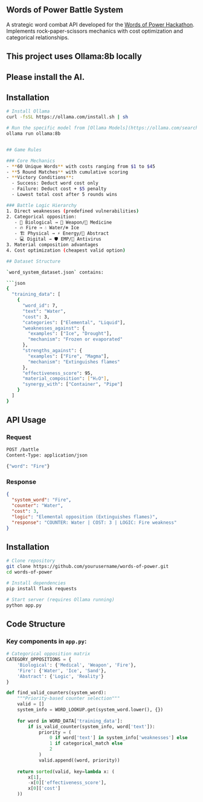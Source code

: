 ## Words of Power Battle System

A strategic word combat API developed for the [Words of Power Hackathon](https://www.notion.so/Hackathon-Challenge-Words-of-Power-1c5a368b7e0c803ab3c0c3865cf1eb12). Implements rock-paper-scissors mechanics with cost optimization and categorical relationships.

## This project uses Ollama:8b locally
## Please install the AI.
## Installation

```bash
# Install Ollama
curl -fsSL https://ollama.com/install.sh | sh

# Run the specific model from [Ollama Models](https://ollama.com/search)
ollama run ollama:8b 


## Game Rules

### Core Mechanics
- **60 Unique Words** with costs ranging from $1 to $45
- **5 Round Matches** with cumulative scoring
- **Victory Conditions**:
  - Success: Deduct word cost only
  - Failure: Deduct cost + $5 penalty
  - Lowest total cost after 5 rounds wins

### Battle Logic Hierarchy
1. Direct weaknesses (predefined vulnerabilities)
2. Categorical opposition:
   - 🧬 Biological → 🔫 Weapon/💊 Medicine
   - 🔥 Fire → 💧 Water/❄️ Ice
   - 🏗 Physical → ⚡ Energy/🤔 Abstract
   - 💻 Digital → 🛡 EMP/🦠 Antivirus
3. Material composition advantages
4. Cost optimization (cheapest valid option)

## Dataset Structure

`word_system_dataset.json` contains:

```json
{
  "training_data": [
    {
      "word_id": 7,
      "text": "Water",
      "cost": 3,
      "categories": ["Elemental", "Liquid"],
      "weaknesses_against": {
        "examples": ["Ice", "Drought"],
        "mechanism": "Frozen or evaporated"
      },
      "strengths_against": {
        "examples": ["Fire", "Magma"],
        "mechanism": "Extinguishes flames"
      },
      "effectiveness_score": 95,
      "material_composition": ["H₂O"],
      "synergy_with": ["Container", "Pipe"]
    }
  ]
}
```

## API Usage

### Request

```bash
POST /battle
Content-Type: application/json

{"word": "Fire"}
```

### Response

```json
{
  "system_word": "Fire",
  "counter": "Water",
  "cost": 3,
  "logic": "Elemental opposition (Extinguishes flames)",
  "response": "COUNTER: Water | COST: 3 | LOGIC: Fire weakness"
}
```

## Installation

```bash
# Clone repository
git clone https://github.com/yourusername/words-of-power.git
cd words-of-power

# Install dependencies
pip install flask requests

# Start server (requires Ollama running)
python app.py
```

## Code Structure

### Key components in `app.py`:

```python
# Categorical opposition matrix
CATEGORY_OPPOSITIONS = {
    'Biological': {'Medical', 'Weapon', 'Fire'},
    'Fire': {'Water', 'Ice', 'Sand'},
    'Abstract': {'Logic', 'Reality'}
}

def find_valid_counters(system_word):
    """Priority-based counter selection"""
    valid = []
    system_info = WORD_LOOKUP.get(system_word.lower(), {})
    
    for word in WORD_DATA['training_data']:
        if is_valid_counter(system_info, word['text']):
            priority = (
                0 if word['text'] in system_info['weaknesses'] else
                1 if categorical_match else
                2
            )
            valid.append((word, priority))
    
    return sorted(valid, key=lambda x: (
        x[1], 
        -x[0]['effectiveness_score'], 
        x[0]['cost']
    ))
